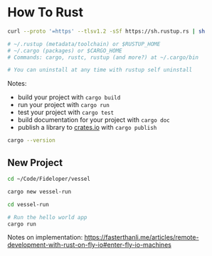 # How To Rust

```bash
curl --proto '=https' --tlsv1.2 -sSf https://sh.rustup.rs | sh

# ~/.rustup (metadata/toolchain) or $RUSTUP_HOME
# ~/.cargo (packages) or $CARGO_HOME
# Commands: cargo, rustc, rustup (and more?) at ~/.cargo/bin

# You can uninstall at any time with rustup self uninstall
```

Notes:

* build your project with `cargo build`
* run your project with `cargo run`
* test your project with `cargo test`
* build documentation for your project with `cargo doc`
* publish a library to [crates.io](https://crates.io/) with `cargo publish`

```bash
cargo --version
```

## New Project

```bash
cd ~/Code/Fideloper/vessel

cargo new vessel-run

cd vessel-run

# Run the hello world app
cargo run
```

Notes on implementation: https://fasterthanli.me/articles/remote-development-with-rust-on-fly-io#enter-fly-io-machines

